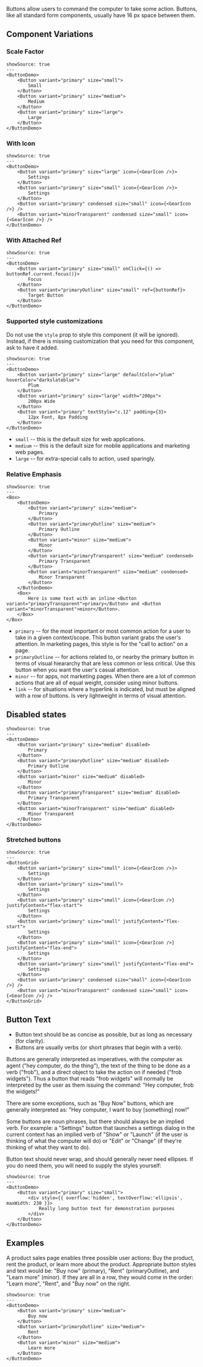 Buttons allow users to command the computer to take some action. Buttons, like all standard form components, usually have 16 px space between them.

## Component Variations

### Scale Factor

```react
showSource: true
---
<ButtonDemo>
	<Button variant="primary" size="small">
		Small
	</Button>
	<Button variant="primary" size="medium">
		Medium
	</Button>
	<Button variant="primary" size="large">
		Large
	</Button>
</ButtonDemo>
```

### With Icon

```react
showSource: true
---
<ButtonDemo>
	<Button variant="primary" size="large" icon={<GearIcon />}>
		Settings
	</Button>
	<Button variant="primary" size="small" icon={<GearIcon />}>
		Settings
	</Button>
	<Button variant="primary" condensed size="small" icon={<GearIcon />} />
	<Button variant="minorTransparent" condensed size="small" icon={<GearIcon />} />
</ButtonDemo>
```

### With Attached Ref

```react
showSource: true
---
<ButtonDemo>
	<Button variant="primary" size="small" onClick={() => buttonRef.current.focus()}>
		Focus
	</Button>
	<Button variant="primaryOutline" size="small" ref={buttonRef}>
		Target Button
	</Button>
</ButtonDemo>
```

### Supported style customizations

Do not use the `style` prop to style this component (it will be ignored). Instead, if there is missing customization that you need for this component, ask to have it added.

```react
showSource: true
---
<ButtonDemo>
	<Button variant="primary" size="large" defaultColor="plum" hoverColor="darkslateblue">
		Plum
	</Button>
	<Button variant="primary" size="large" width="200px">
		200px Wide
	</Button>
	<Button variant="primary" textStyle="c.12" padding={3}>
		12px Font, 8px Padding
	</Button>
</ButtonDemo>
```

- `small` -- this is the default size for web applications.
- `medium` -- this is the default size for mobile applications and marketing web pages.
- `large` -- for extra-special calls to action, used sparingly.

### Relative Emphasis

```react
showSource: true
---
<Box>
	<ButtonDemo>
		<Button variant="primary" size="medium">
			Primary
		</Button>
		<Button variant="primaryOutline" size="medium">
			Primary Outline
		</Button>
		<Button variant="minor" size="medium">
			Minor
		</Button>
		<Button variant="primaryTransparent" size="medium" condensed>
			Primary Transparent
		</Button>
		<Button variant="minorTransparent" size="medium" condensed>
			Minor Transparent
		</Button>
	</ButtonDemo>
	<Box>
		Here is some text with an inline <Button variant="primaryTransparent">primary</Button> and <Button variant="minorTransparent">minor</Button>.
	</Box>
</Box>
```

- `primary` -- for the most important or most common action for a user to take in a given context/scope. This button variant grabs the user's attention. In marketing pages, this style is for the "call to action" on a page.
- `primaryOutline` -- for actions related to, or nearby the primary button in terms of visual hieararchy that are less common or less critical. Use this button when you want the user's casual attention.
- `minor` -- for apps, not marketing pages. When there are a lot of common actions that are all of equal weight, consider using minor buttons.
- `link` -- for situations where a hyperlink is indicated, but must be aligned with a row of buttons. Is very lightweight in terms of visual attention.

## Disabled states

```react
showSource: true
---
<ButtonDemo>
	<Button variant="primary" size="medium" disabled>
		Primary
	</Button>
	<Button variant="primaryOutline" size="medium" disabled>
		Primary Outline
	</Button>
	<Button variant="minor" size="medium" disabled>
		Minor
	</Button>
	<Button variant="primaryTransparent" size="medium" disabled>
		Primary Transparent
	</Button>
	<Button variant="minorTransparent" size="medium" disabled>
		Minor Transparent
	</Button>
</ButtonDemo>
```

### Stretched buttons

```react
showSource: true
---
<ButtonGrid>
	<Button variant="primary" size="small" icon={<GearIcon />}>
		Settings
	</Button>
	<Button variant="primary" size="small">
		Settings
	</Button>
	<Button variant="primary" size="small" icon={<GearIcon />} justifyContent="flex-start">
		Settings
	</Button>
	<Button variant="primary" size="small" justifyContent="flex-start">
		Settings
	</Button>
	<Button variant="primary" size="small" icon={<GearIcon />} justifyContent="flex-end">
		Settings
	</Button>
	<Button variant="primary" size="small" justifyContent="flex-end">
		Settings
	</Button>
	<Button variant="primary" condensed size="small" icon={<GearIcon />} />
	<Button variant="minorTransparent" condensed size="small" icon={<GearIcon />} />
</ButtonGrid>
```

## Button Text

- Button text should be as concise as possible, but as long as necessary (for clarity).
- Buttons are usually verbs (or short phrases that begin with a verb).

Buttons are generally interpreted as imperatives, with the computer as agent ("hey computer, do the thing"), the text of the thing to be done as a verb ("frob"), and a direct object to take the action on if needed ("frob widgets"). Thus a button that reads "frob widgets" will normally be interpreted by the user as them issuing the command: "Hey computer, frob the widgets!"

There are some exceptions, such as "Buy Now" buttons, which are generally interpreted as: "Hey computer, I want to buy [something] now!"

Some buttons are noun phrases, but there should always be an implied verb. For example: a "Settings" button that launches a settings dialog in the current context has an implied verb of "Show" or "Launch" (if the user is thinking of what the computer will do) or "Edit" or "Change" (if they're thinking of what they want to do).

Button text should never wrap, and should generally never need ellipses. If you do need them, you will need to supply the styles yourself:

```react
showSource: true
---
<ButtonDemo>
	<Button variant="primary" size="small">
		<div style={{ overflow:'hidden', textOverflow:'ellipsis', maxWidth: 230 }}>
			Really long button text for demonstration purposes
		</div>
	</Button>
</ButtonDemo>
```

## Examples

A product sales page enables three possible user actions: Buy the product, rent the product, or learn more about the product. Appropriate button styles and text would be: "Buy now" (primary), "Rent" (primaryOutline), and "Learn more" (minor). If they are all in a row, they would come in the order: "Learn more", "Rent", and "Buy now" on the right.

```react
showSource: true
---
<ButtonDemo>
	<Button variant="primary" size="medium">
		Buy now
	</Button>
	<Button variant="primaryOutline" size="medium">
		Rent
	</Button>
	<Button variant="minor" size="medium">
		Learn more
	</Button>
</ButtonDemo>
```
